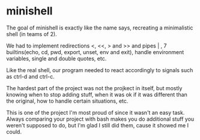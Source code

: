 # minishell

The goal of minishell is exactly like the name says, recreating a minimalistic shell (in teams of 2).

We had to implement redirections <, <<, > and >> and pipes | , 7 builtins(echo, cd, pwd, export, unset, env and exit), handle environment variables, single and double quotes, etc.

Like the real shell, our program needed to react accordingly to signals such as ctrl-d and ctrl-c.

The hardest part of the project was not the projkect in itself, but mostly knowing when to stop adding stuff, when it was ok if it was different than the original, how to handle certain situations, etc.

This is one of the project I'm most proud of since it wasn't an easy task. Always comparing your project with bash makes you do additional stuff you weren't supposed to do, but I'm glad I still did them, cause it showed me I could.
